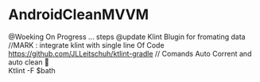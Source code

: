 # AndroidCleanMVVM
@Woeking On Progress ...
steps
@update Klint Blugin for fromating data 
//MARK : integrate klint with single line Of Code 
https://github.com/JLLeitschuh/ktlint-gradle 
// Comands Auto Corrent and auto clean  🧽  
Ktlint -F $bath 


